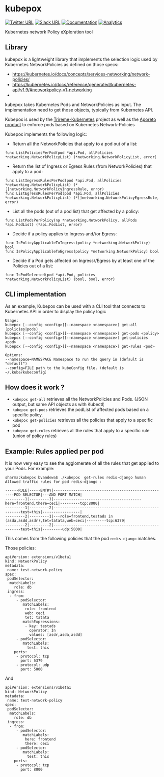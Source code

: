 # kubepox

[![Twitter URL](https://img.shields.io/badge/twitter-follow-blue.svg)](https://twitter.com/aporeto_trireme) [![Slack URL](https://img.shields.io/badge/slack-join-green.svg)](https://triremehq.slack.com/messages/general/) [![Documentation](https://img.shields.io/badge/docs-godoc-blue.svg)](https://godoc.org/github.com/aporeto-inc/kubepox)
[![Analytics](https://ga-beacon.appspot.com/UA-90298211-1/welcome-page)](https://github.com/igrigorik/ga-beacon)

Kubernetes network Policy eXploration tool

## Library

kubepox is a lightweight library that implements the selection logic used by Kubernetes NetworkPolicies as defined on those specs:
- https://kubernetes.io/docs/concepts/services-networking/network-policies/
- https://kubernetes.io/docs/reference/generated/kubernetes-api/v1.9/#networkpolicy-v1-networking
-
kubepox takes Kubernetes Pods and NetworkPolicies as input. The implementation need to get those objects, typically from Kubernetes API.

Kubepox is used by the [Trireme-Kubernetes](https://github.com/aporeto-inc/trireme-kubernetes) project as well as the [Aporeto product](https://console.aporeto.com) to enforce pods based on Kubernetes Network-Policies

Kubepox implements the following logic:

- Return all the NetworkPolicies that apply to a pod out of a list:
```
func ListPoliciesPerPod(pod *api.Pod, allPolicies *networking.NetworkPolicyList) (*networking.NetworkPolicyList, error)
```
- Return the list of Ingress or Egress Rules (from NetworkPolicies) that apply to a pod:
```
func ListIngressRulesPerPod(pod *api.Pod, allPolicies *networking.NetworkPolicyList) (*[]networking.NetworkPolicyIngressRule, error)
func ListEgressRulesPerPod(pod *api.Pod, allPolicies *networking.NetworkPolicyList) (*[]networking.NetworkPolicyEgressRule, error)
```
- List all the pods (out of a pod list) that get affected by a policy:
```
func ListPodsPerPolicy(np *networking.NetworkPolicy, allPods *api.PodList) (*api.PodList, error)
```
- Decide if a  policy applies to Ingress and//or Egress:
```
func IsPolicyApplicableToIngress(policy *networking.NetworkPolicy) bool
func IsPolicyApplicableToEgress(policy *networking.NetworkPolicy) bool
```

- Decide if a Pod gets affected on Ingress//Egress by at least one of the Policies out of a list:
```
func IsPodSelected(pod *api.Pod, policies *networking.NetworkPolicyList) (bool, bool, error)
```



## CLI implementation

As an example, Kubepox can be used with a CLI tool that connects to Kubernetes API  in order to display the policy logic

```
Usage:
kubepox [--config <config>][--namespace <namespace>] get-all (policies|pods)
kubepox [--config <config>][--namespace <namespace>] get-pods <policy>
kubepox [--config <config>][--namespace <namespace>] get-policies <pod>
kubepox [--config <config>][--namespace <namespace>] get-rules <pod>

Options:
--namespace=NAMESPACE Namespace to run the query in (default is "default")
--config=FILE path to the kubeConfig file. (default is ~/.kube/kubeconfig)
```
## How does it work ?

* `kubepox get-all`  retrieves all the NetworkPolicies and Pods. (JSON output, but same API objects as with Kubectl)
* `kubepox get-pods`  retrieves the  podList of affected pods based on a specific policy.
* `kubepox get-policies` retrieves all the policies that apply to a specific pod
* `kubepox get-rules` retrieves all the rules that apply to a specific rule (union of policy rules)

## Example: Rules applied per pod

It is now very easy to see the agglomerate of all the rules that get applied to your Pods. For example:

```
sharma:kubepox bvandewa$ ./kubepox  get-rules redis-django human
Allowed traffic rules for pod redis-django :

------RULE|-----ENTRY|----------------------------------------------------POD SELECTOR|---AND PORT MATCH|
---------1|---------1|----------------------------------------here=frontend,there=ceci|---------tcp:8000|
---------1|---------2|-------------------------------------------------------test=this|-----------------|
---------2|---------1|---role=frontend,testads in (asda,asdd,asdr),tet=tatata,web=ceci|---------tcp:6379|
---------2|---------2|-------------------------------------------------------test=this|---------udp:5000|
```

This comes from the following policies that the pod `redis-django` matches.


Those policies:

```
apiVersion: extensions/v1beta1
kind: NetworkPolicy
metadata:
 name: test-network-policy
spec:
 podSelector:
  matchLabels:
    role: db
 ingress:
  - from:
     - podSelector:
        matchLabels:
         role: frontend
         web: ceci
         tet: tatata
        matchExpressions:
         - key: testads
           operator: In
           values: [asdr,asda,asdd]
     - podSelector:
        matchLabels:
          test: this
    ports:
     - protocol: tcp
       port: 6379
     - protocol: udp
       port: 5000

```

And

```
apiVersion: extensions/v1beta1
kind: NetworkPolicy
metadata:
 name: test-network-policy
spec:
 podSelector:
  matchLabels:
    role: db
 ingress:
  - from:
     - podSelector:
        matchLabels:
         here: frontend
         there: ceci
     - podSelector:
        matchLabels:
          test: this
    ports:
     - protocol: tcp
       port: 8000

```
